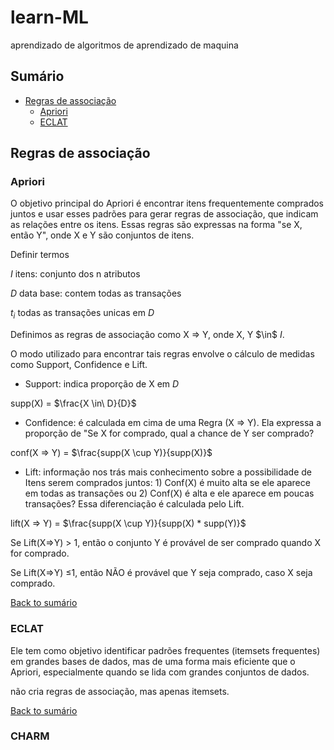 # learn-ML
aprendizado de algoritmos de aprendizado de maquina
## Sumário
- [Regras de associação](#Regras-de-associação)
  - [Apriori](#Apriori)
  - [ECLAT](#ECLAT)
## Regras de associação
### Apriori
O objetivo principal do Apriori é encontrar itens frequentemente comprados juntos e usar esses padrões para gerar regras de associação, que indicam as relações entre os itens. Essas regras são expressas na forma "se X, então Y", onde X e Y são conjuntos de itens.

Definir termos

$I$ itens: conjunto dos n atributos

$D$ data base: contem todas as transações

$t_i$ todas as transações unicas em $D$

Definimos as regras de associação como X => Y, onde X, Y $\in\$ $I$.

O modo utilizado para encontrar tais regras envolve o cálculo de medidas como Support, Confidence e Lift.

- Support: indica proporção de X em $D$

supp(X) = $\frac{X \in\ D}{D}$

- Confidence: é calculada em cima de uma Regra (X => Y). Ela expressa a proporção de "Se X for comprado, qual a chance de Y ser comprado?

conf(X => Y) = $\frac{supp(X \cup Y)}{supp(X)}$

- Lift: informação nos trás mais conhecimento sobre a possibilidade de Itens serem comprados juntos: 1) Conf(X) é muito alta se ele aparece em todas as transações ou 2) Conf(X) é alta e ele aparece em poucas transações? Essa diferenciação é calculada pelo Lift.

lift(X => Y) = $\frac{supp(X \cup Y)}{supp(X) * supp(Y)}$

Se Lift(X=>Y) > 1, então o conjunto Y é provável de ser comprado quando X for comprado.

Se Lift(X=>Y) ≤1, então NÃO é provável que Y seja comprado, caso X seja comprado.

[Back to sumário](#Sumário)

### ECLAT
Ele tem como objetivo identificar padrões frequentes (itemsets frequentes) em grandes bases de dados, mas de uma forma mais eficiente que o Apriori, especialmente quando se lida com grandes conjuntos de dados.

não cria regras de associação, mas apenas itemsets.

[Back to sumário](#Sumário)
### CHARM
